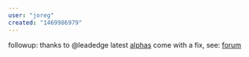 ```yaml
---
user: "joreg"
created: "1469986979"
---
```


followup: thanks to @leadedge latest [alphas](https://legacy.vvvv.org/downloads/previews) come with a fix, see: [forum](forum)
